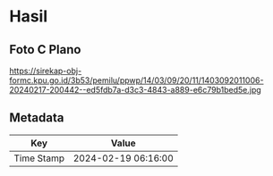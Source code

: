 # Hasil

## Foto C Plano

https://sirekap-obj-formc.kpu.go.id/3b53/pemilu/ppwp/14/03/09/20/11/1403092011006-20240217-200442--ed5fdb7a-d3c3-4843-a889-e6c79b1bed5e.jpg


## Metadata

| Key        | Value               |
| ---------- | ------------------- |
| Time Stamp | 2024-02-19 06:16:00 |



